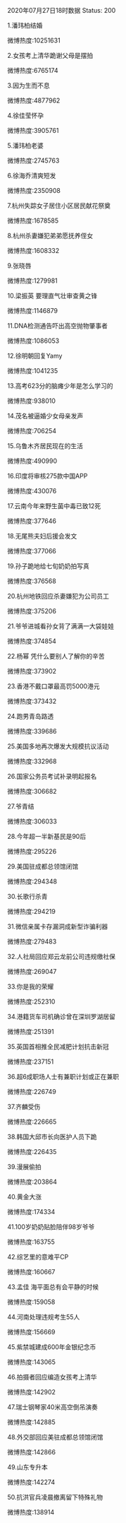 2020年07月27日18时数据
Status: 200

1.潘玮柏结婚

微博热度:10251631

2.女孩考上清华跪谢父母是摆拍

微博热度:6765174

3.因为生而不息

微博热度:4877962

4.徐佳莹怀孕

微博热度:3905761

5.潘玮柏老婆

微博热度:2745763

6.徐海乔清爽短发

微博热度:2350908

7.杭州失踪女子居住小区居民献花祭奠

微博热度:1678585

8.杭州杀妻嫌犯弟弟愿抚养侄女

微博热度:1608332

9.张晓唇

微博热度:1279981

10.梁振英 要理直气壮审查黄之锋

微博热度:1146879

11.DNA检测通告吓出高空抛物肇事者

微博热度:1086053

12.徐明朝回复Yamy

微博热度:1041235

13.高考623分的脑瘫少年是怎么学习的

微博热度:938010

14.茂名被逼婚少女母亲发声

微博热度:706254

15.乌鲁木齐居民现在的生活

微博热度:490990

16.印度将审核275款中国APP

微博热度:430076

17.云南今年来野生菌中毒已致12死

微博热度:377646

18.无尾熊夫妇后援会发文

微博热度:377066

19.孙子跪地给七旬奶奶拍写真

微博热度:376568

20.杭州地铁回应杀妻嫌犯为公司员工

微博热度:375206

21.爷爷进城看孙女背了满满一大袋娃娃

微博热度:374854

22.杨幂 凭什么要别人了解你的辛苦

微博热度:373902

23.香港不戴口罩最高罚5000港元

微博热度:373432

24.跑男青岛路透

微博热度:339686

25.美国多地再次爆发大规模抗议活动

微博热度:332968

26.国家公务员考试补录明起报名

微博热度:306682

27.爷青结

微博热度:306033

28.今年超一半新基民是90后

微博热度:295226

29.美国驻成都总领馆闭馆

微博热度:294348

30.长歌行杀青

微博热度:294219

31.微信亲属卡存漏洞成新型诈骗利器

微博热度:279483

32.人社局回应郑云龙前公司违规缴社保

微博热度:269047

33.你是我的荣耀

微博热度:252310

34.港籍货车司机确诊曾在深圳罗湖居留

微博热度:251391

35.英国首相推全民减肥计划抗击新冠

微博热度:237151

36.超6成职场人士有兼职计划或正在兼职

微博热度:226749

37.齐麟受伤

微博热度:226665

38.韩国大邱市长向医护人员下跪

微博热度:226435

39.漫展偷拍

微博热度:203864

40.黄金大涨

微博热度:174334

41.100岁奶奶贴脸陪伴98岁爷爷

微博热度:163755

42.综艺里的意难平CP

微博热度:160667

43.孟佳 海平面总有会平静的时候

微博热度:159058

44.河南处理违规考生55人

微博热度:156669

45.紫禁城建成600年金银纪念币

微博热度:143065

46.拍摄者回应编造女孩考上清华

微博热度:142902

47.瑞士钢琴家40米高空倒吊演奏

微博热度:142885

48.外交部回应美驻成都总领馆闭馆

微博热度:142866

49.山东专升本

微博热度:142274

50.抗洪官兵凌晨撤离留下特殊礼物

微博热度:138914

